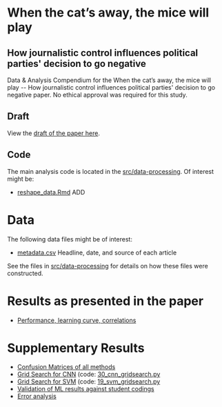 # When the cat’s away, the mice will play
## How journalistic control influences political parties' decision to go negative

Data &amp; Analysis Compendium for the When the cat’s away, the mice will play -- How journalistic control influences political parties' decision to go negative paper. 
No ethical approval was required for this study.

## Draft
View the [draft of the paper here](report/draft.pdf).

## Code
The main analysis code is located in the [src/data-processing](src/data-processing/README.md). 
Of interest might be:

* [reshape_data.Rmd](src/data-processing/eshape_data.md) ADD

# Data

The following data files might be of interest:

* [metadata.csv](data/intermediate/metadata.csv) Headline, date, and source of each article

See the files in [src/data-processing](src/data-processing/README.md) for details on how these files were constructed.

# Results as presented in the paper

* [Performance, learning curve, correlations](src/analysis/performance.md)

# Supplementary Results

* [Confusion Matrices of all methods](src/analysis/confusion_matrix.md)
* [Grid Search for CNN](src/analysis/cnn_gridsearch.md) (code: [30_cnn_gridsearch.py](src/data-processing/30_cnn_gridsearch.py)
* [Grid Search for SVM](src/analysis/svm_gridsearch.md) (code: [19_svm_gridsearch.py](src/data-processing/19_svm_gridsearch.py)
* [Validation of ML results against student codings](src/analysis/ml_versus_students.md)
* [Error analysis](src/analysis/error_analysis.md)
